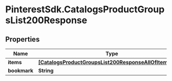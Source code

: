 # PinterestSdk.CatalogsProductGroupsList200Response

## Properties

Name | Type | Description | Notes
------------ | ------------- | ------------- | -------------
**items** | [**[CatalogsProductGroupsList200ResponseAllOfItemsInner]**](CatalogsProductGroupsList200ResponseAllOfItemsInner.md) |  | 
**bookmark** | **String** |  | [optional] 


